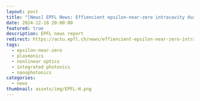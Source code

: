 ```yaml
---
layout: post
title: "[News] EPFL News: Effiencient epsilon-near-zero intracavity dual-range frequency shift"
date: 2024-12-18 20:00:00
featured: true
description: EPFL news report
redirect: https://actu.epfl.ch/news/effiencient-epsilon-near-zero-intracavity-dual-r-2/
tags:
  - epsilon-near-zero
  - plasmonics
  - nonlinear optics
  - integrated photonics
  - nanophotonics
categories:
  - news
thumbnail: assets/img/EPFL-H.png
---
```

